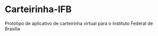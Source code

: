 # Carteirinha-IFB
Protótipo de aplicativo de carteirinha virtual para o Instituto Federal de Brasília
